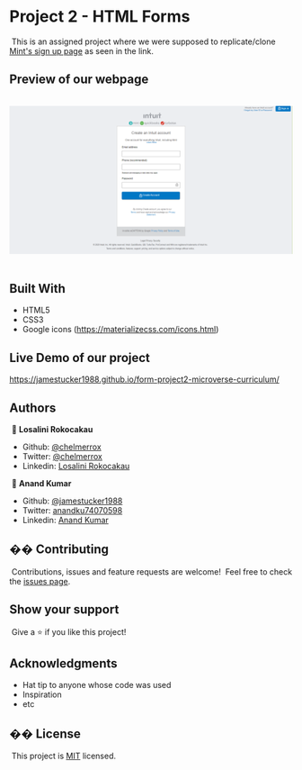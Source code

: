 # Project 2 - HTML Forms
​
This is an assigned project where we were supposed to replicate/clone <a href="https://accounts.intuit.com/signup.html?offering_id=Intuit.ifs.mint&namespace_id=50000026&redirect_url=https%3A%2F%2Fmint.intuit.com%2Foverview.event%3Futm_medium%3Ddirect%26cta%3Dhero_sign_up_free_ProspectWeb%26ivid%3Dddfff704-1e22-4a27-ade6-46cb8dcfb7e3%26adobe_mc%3DMCMID%253D09763015799951790270192162432395205604%257CMCORGID%253D969430F0543F253D0A4C98C6%252540AdobeOrg%257CTS%253D1585819100%26ivid%3Dddfff704-1e22-4a27-ade6-46cb8dcfb7e3">Mint's sign up page</a> as seen in the link.​
​
## Preview of our webpage
​
![screenshot](webpage_preview.PNG)
​
## Built With
- HTML5
- CSS3
- Google icons (https://materializecss.com/icons.html)
​
## Live Demo of our project

https://jamestucker1988.github.io/form-project2-microverse-curriculum/
​
​
## Authors
​
👤 **Losalini Rokocakau**
​
- Github: [@chelmerrox](https://github.com/chelmerrox)
- Twitter: [@chelmerrox](https://twitter.com/chelmerrox)
- Linkedin: [Losalini Rokocakau](https://www.linkedin.com/in/losalini-rokocakau)

​
👤 **Anand Kumar**
​
- Github: [@jamestucker1988](https://github.com/jamestucker1988)
- Twitter: [anandku74070598](https://twitter.com/anandku74070598)
- Linkedin: [Anand Kumar](https://linkedin.com/in/anand-kumar-9128)
​
## �� Contributing
​
Contributions, issues and feature requests are welcome!
​
Feel free to check the [issues page](https://github.com/jamestucker1988/Embedding-images-in-video/issues).
​
## Show your support
​
Give a ⭐️ if you like this project!
​
## Acknowledgments
- Hat tip to anyone whose code was used
- Inspiration
- etc
​
## �� License
​
This project is [MIT](lic.url) licensed.
